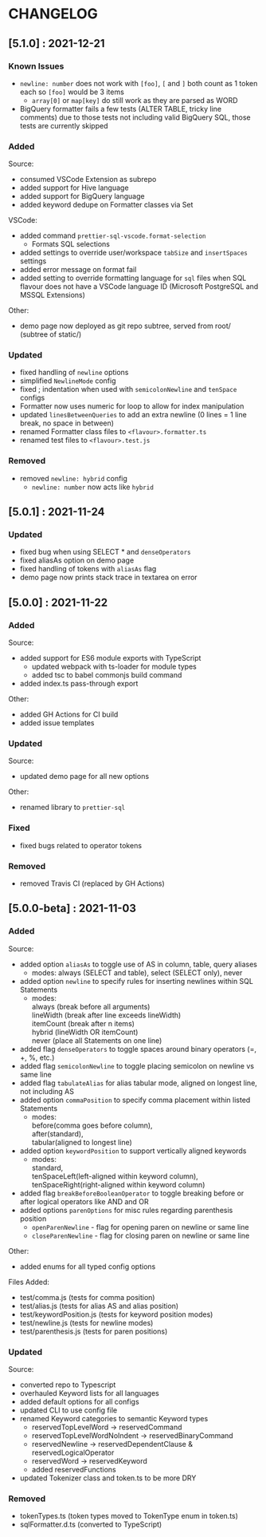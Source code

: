 # CHANGELOG

## [5.1.0] : 2021-12-21

### Known Issues

- `newline: number` does not work with `[foo]`, `[` and `]` both count as 1 token each so `[foo]` would be 3 items
  - `array[0]` or `map[key]` do still work as they are parsed as WORD
- BigQuery formatter fails a few tests (ALTER TABLE, tricky line comments) due to those tests not including valid BigQuery SQL, those tests are currently skipped

### Added

Source:

- consumed VSCode Extension as subrepo
- added support for Hive language
- added support for BigQuery language
- added keyword dedupe on Formatter classes via Set

VSCode:

- added command `prettier-sql-vscode.format-selection`
  - Formats SQL selections
- added settings to override user/workspace `tabSize` and `insertSpaces` settings
- added error message on format fail
- added setting to override formatting language for `sql` files when SQL flavour does not have a VSCode language ID (Microsoft PostgreSQL and MSSQL Extensions)

Other:

- demo page now deployed as git repo subtree, served from root/ (subtree of static/)

### Updated

- fixed handling of `newline` options
- simplified `NewlineMode` config
- fixed ; indentation when used with `semicolonNewline` and `tenSpace` configs
- Formatter now uses numeric for loop to allow for index manipulation
- updated `linesBetweenQueries` to add an extra newline (0 lines = 1 line break, no space in between)
- renamed Formatter class files to `<flavour>.formatter.ts`
- renamed test files to `<flavour>.test.js`

### Removed

- removed `newline: hybrid` config
  - `newline: number` now acts like `hybrid`

## [5.0.1] : 2021-11-24

### Updated

- fixed bug when using SELECT \* and `denseOperators`
- fixed aliasAs option on demo page
- fixed handling of tokens with `aliasAs` flag
- demo page now prints stack trace in textarea on error

## [5.0.0] : 2021-11-22

### Added

Source:

- added support for ES6 module exports with TypeScript
  - updated webpack with ts-loader for module types
  - added tsc to babel commonjs build command
- added index.ts pass-through export

Other:

- added GH Actions for CI build
- added issue templates

### Updated

Source:

- updated demo page for all new options

Other:

- renamed library to `prettier-sql`

### Fixed

- fixed bugs related to operator tokens

### Removed

- removed Travis CI (replaced by GH Actions)

## [5.0.0-beta] : 2021-11-03

### Added

Source:

- added option `aliasAs` to toggle use of AS in column, table, query aliases
  - modes: always (SELECT and table), select (SELECT only), never
- added option `newline` to specify rules for inserting newlines within SQL Statements
  - modes: \
    always (break before all arguments) \
    lineWidth (break after line exceeds lineWidth) \
    itemCount (break after n items) \
    hybrid (lineWidth OR itemCount) \
    never (place all Statements on one line)
- added flag `denseOperators` to toggle spaces around binary operators (=, +, %, etc.)
- added flag `semicolonNewline` to toggle placing semicolon on newline vs same line
- added flag `tabulateAlias` for alias tabular mode, aligned on longest line, not including AS
- added option `commaPosition` to specify comma placement within listed Statements
  - modes: \
    before(comma goes before column), \
    after(standard), \
    tabular(aligned to longest line)
- added option `keywordPosition` to support vertically aligned keywords
  - modes: \
    standard, \
    tenSpaceLeft(left-aligned within keyword column), \
    tenSpaceRight(right-aligned within keyword column)
- added flag `breakBeforeBooleanOperator` to toggle breaking before or after logical operators like AND and OR
- added options `parenOptions` for misc rules regarding parenthesis position
  - `openParenNewline` - flag for opening paren on newline or same line
  - `closeParenNewline` - flag for closing paren on newline or same line

Other:

- added enums for all typed config options

Files Added:

- test/comma.js (tests for comma position)
- test/alias.js (tests for alias AS and alias position)
- test/keywordPosition.js (tests for keyword position modes)
- test/newline.js (tests for newline modes)
- test/parenthesis.js (tests for paren positions)

### Updated

Source:

- converted repo to Typescript
- overhauled Keyword lists for all languages
- added default options for all configs
- updated CLI to use config file
- renamed Keyword categories to semantic Keyword types
  - reservedTopLevelWord → reservedCommand
  - reservedTopLevelWordNoIndent → reservedBinaryCommand
  - reservedNewline → reservedDependentClause & reservedLogicalOperator
  - reservedWord → reservedKeyword
  - added reservedFunctions
- updated Tokenizer class and token.ts to be more DRY

### Removed

- tokenTypes.ts (token types moved to TokenType enum in token.ts)
- sqlFormatter.d.ts (converted to TypeScript)
